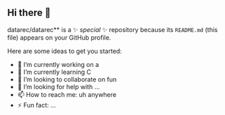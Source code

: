 ## Hi there 👋


datarec/datarec** is a ✨ _special_ ✨ repository because its `README.md` (this file) appears on your GitHub profile.

Here are some ideas to get you started:

- 🔭 I’m currently working on a
- 🌱 I’m currently learning C
- 👯 I’m looking to collaborate on fun 
- 🤔 I’m looking for help with ...
- 📫 How to reach me: uh anywhere
- ⚡ Fun fact: ...
